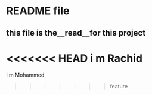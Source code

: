 # README file
## this file is the__read__for this project
<<<<<<< HEAD
i m Rachid
=======

i m Mohammed
>>>>>>> feature

